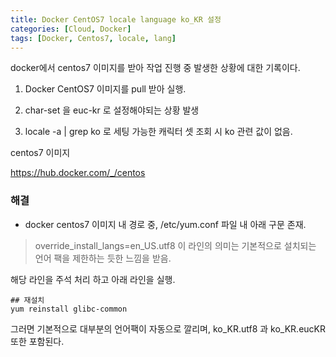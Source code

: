 ```yaml
---
title: Docker CentOS7 locale language ko_KR 설정
categories: [Cloud, Docker]
tags: [Docker, Centos7, locale, lang]
---
```


docker에서 centos7 이미지를 받아 작업 진행 중 발생한 상황에 대한 기록이다.

1. Docker CentOS7 이미지를 pull 받아 실행.

2. char-set 을 euc-kr 로 설정해야되는 상황 발생

3. locale -a | grep ko 로 세팅 가능한 캐릭터 셋 조회 시 ko 관련 값이 없음.

centos7 이미지

https://hub.docker.com/_/centos

### 해결

- docker centos7 이미지 내 경로 중, /etc/yum.conf 파일 내 아래 구문 존재.

> override_install_langs=en_US.utf8
> 이 라인의 의미는 기본적으로 설치되는 언어 팩을 제한하는 듯한 느낌을 받음.

해당 라인을 주석 처리 하고 아래 라인을 실행.

```
## 재설치
yum reinstall glibc-common
```

그러면 기본적으로 대부분의 언어팩이 자동으로 깔리며, ko_KR.utf8 과 ko_KR.eucKR 또한 포함된다.
